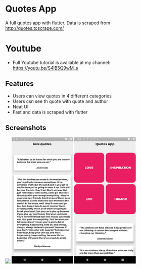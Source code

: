 # Quotes App 

A full quotes app with flutter. Data is scraped from http://quotes.toscrape.com/

# Youtube
* Full Youtube tutorial is available at my channel: https://youtu.be/S4lB5Q9wM_s
## Features

* Users can view quotes in 4 different categories
* Users csn see th quote with quote and author
* Neat UI
* Fast and data is scraped with flutter

## Screenshots
<img src="screenshots/
Screenshot_1596971072.png" height=400em> <img src="screenshots/Screenshot_1596971056.png" height=400em> 
<img src="screenshots/Screenshot_1596971052.png" height=400em>
